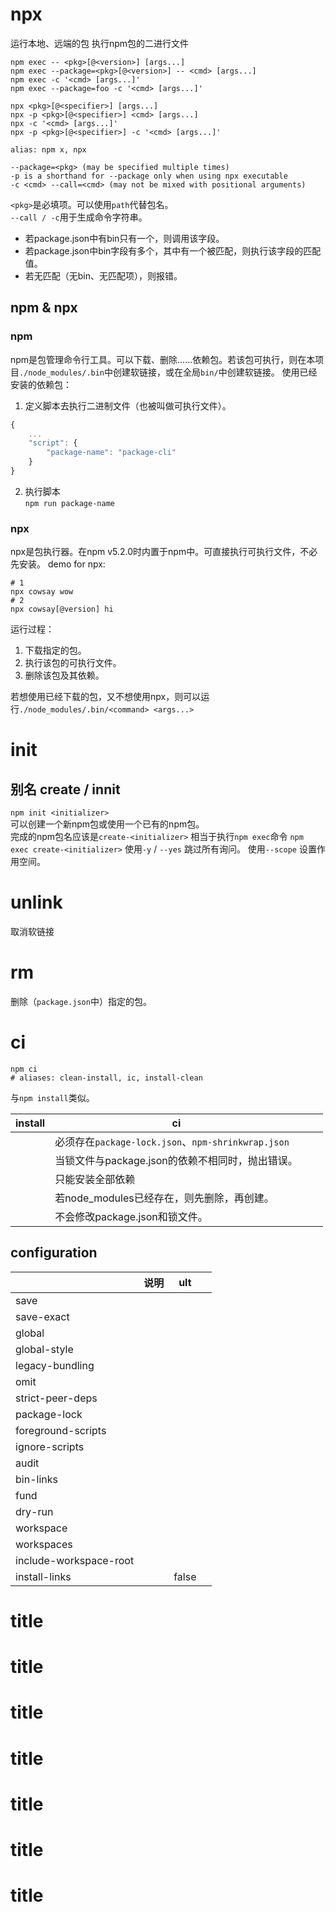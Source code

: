 # npx
运行本地、远端的包
执行npm包的二进行文件

```
npm exec -- <pkg>[@<version>] [args...]
npm exec --package=<pkg>[@<version>] -- <cmd> [args...]
npm exec -c '<cmd> [args...]'
npm exec --package=foo -c '<cmd> [args...]'

npx <pkg>[@<specifier>] [args...]
npx -p <pkg>[@<specifier>] <cmd> [args...]
npx -c '<cmd> [args...]'
npx -p <pkg>[@<specifier>] -c '<cmd> [args...]'

alias: npm x, npx

--package=<pkg> (may be specified multiple times)
-p is a shorthand for --package only when using npx executable
-c <cmd> --call=<cmd> (may not be mixed with positional arguments)
```

`<pkg>`是必填项。可以使用`path`代替包名。  
`--call / -c`用于生成命令字符串。  
- 若package.json中有bin只有一个，则调用该字段。  
- 若package.json中bin字段有多个，其中有一个被匹配，则执行该字段的匹配值。  
- 若无匹配（无bin、无匹配项），则报错。  


## npm & npx
### npm 
npm是包管理命令行工具。可以下载、删除……依赖包。若该包可执行，则在本项目`./node_modules/.bin`中创建软链接，或在全局`bin/`中创建软链接。
使用已经安装的依赖包：
1. 定义脚本去执行二进制文件（也被叫做可执行文件）。  
```js
{
    ...
    "script": {
        "package-name": "package-cli"
    }
}
```
2. 执行脚本  
`npm run package-name`  

### npx
npx是包执行器。在npm v5.2.0时内置于npm中。可直接执行可执行文件，不必先安装。
demo for npx:
```shell
# 1
npx cowsay wow
# 2
npx cowsay[@version] hi
```
运行过程：  
1. 下载指定的包。  
2. 执行该包的可执行文件。  
3. 删除该包及其依赖。  

若想使用已经下载的包，又不想使用npx，则可以运行`./node_modules/.bin/<command> <args...>`  

# init
## 别名 create / innit
`npm init <initializer>`  
可以创建一个新npm包或使用一个已有的npm包。  
完成的npm包名应该是`create-<initializer>`
相当于执行`npm exec`命令 `npm exec create-<initializer>`
使用`-y` / `--yes` 跳过所有询问。
使用`--scope` 设置作用空间。

# unlink
取消软链接

# rm
删除（`package.json`中）指定的包。

# ci
```shell
npm ci
# aliases: clean-install, ic, install-clean
```

与`npm install`类似。  

|install|ci|||
|-|-|-|-|
||必须存在`package-lock.json`、`npm-shrinkwrap.json`|||
||当锁文件与package.json的依赖不相同时，抛出错误。|||
||只能安装全部依赖|||
||若node_modules已经存在，则先删除，再创建。|||
||不会修改package.json和锁文件。|||

## configuration
||说明|ult||
|-|-|-|-|
|save||||
|save-exact||||
|global||||
|global-style||||
|legacy-bundling||||
|omit||||
|strict-peer-deps||||
|package-lock||||
|foreground-scripts||||
|ignore-scripts||||
|audit||||
|bin-links||||
|fund||||
|dry-run||||
|workspace||||
|workspaces||||
|include-workspace-root||||
|install-links||false||

# title
# title
# title
# title
# title
# title
# title